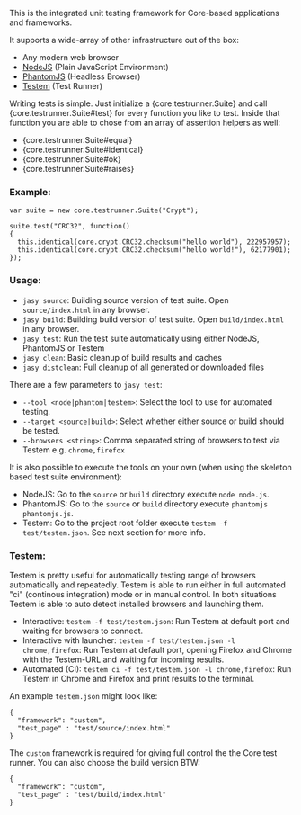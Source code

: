 This is the integrated unit testing framework for Core-based applications and frameworks.

It supports a wide-array of other infrastructure out of the box:

- Any modern web browser
- [NodeJS](http://nodejs.org) (Plain JavaScript Environment)
- [PhantomJS](http://phantomjs.org/) (Headless Browser)
- [Testem](https://github.com/airportyh/testem) (Test Runner)

Writing tests is simple. Just initialize a {core.testrunner.Suite} and call {core.testrunner.Suite#test} for every
function you like to test. Inside that function you are able to chose from an array of assertion helpers as well:

- {core.testrunner.Suite#equal}
- {core.testrunner.Suite#identical}
- {core.testrunner.Suite#ok}
- {core.testrunner.Suite#raises}

### Example:

    var suite = new core.testrunner.Suite("Crypt");

    suite.test("CRC32", function() 
    {  
      this.identical(core.crypt.CRC32.checksum("hello world"), 222957957);
      this.identical(core.crypt.CRC32.checksum("hello world!"), 62177901);
    });

### Usage:

- `jasy source`: Building source version of test suite. Open `source/index.html` in any browser.
- `jasy build`: Building build version of test suite. Open `build/index.html` in any browser.
- `jasy test`: Run the test suite automatically using either NodeJS, PhantomJS or Testem
- `jasy clean`: Basic cleanup of build results and caches
- `jasy distclean`: Full cleanup of all generated or downloaded files

There are a few parameters to `jasy test`:

- `--tool <node|phantom|testem>`: Select the tool to use for automated testing.
- `--target <source|build>`: Select whether either source or build should be tested.
- `--browsers <string>`: Comma separated string of browsers to test via Testem e.g. `chrome,firefox`

It is also possible to execute the tools on your own (when using the skeleton based test suite environment):

- NodeJS: Go to the `source` or `build` directory execute `node node.js`.
- PhantomJS: Go to the `source` or `build` directory execute `phantomjs phantomjs.js`.
- Testem: Go to the project root folder execute `testem -f test/testem.json`. See next section for more info.

### Testem:

Testem is pretty useful for automatically testing range of browsers automatically and repeatedly. Testem is able to run either in full automated "ci" (continous integration) mode or in manual control. In both situations Testem is able to auto detect installed browsers and launching them. 

- Interactive: `testem -f test/testem.json`: Run Testem at default port and waiting for browsers to connect.
- Interactive with launcher: `testem -f test/testem.json -l chrome,firefox`: Run Testem at default port, opening Firefox and Chrome with the Testem-URL and waiting for incoming results.
- Automated (CI): `testem ci -f test/testem.json -l chrome,firefox`: Run Testem in Chrome and Firefox and print results to the terminal.

An example `testem.json` might look like:

    {
      "framework": "custom",
      "test_page" : "test/source/index.html"
    }

The `custom` framework is required for giving full control the the Core test runner. You can also choose the build version BTW:

    {
      "framework": "custom",
      "test_page" : "test/build/index.html"
    }
